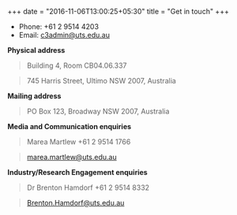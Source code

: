 +++
date = "2016-11-06T13:00:25+05:30"
title = "Get in touch"
+++

- Phone: +61 2 9514 4203
- Email: c3admin@uts.edu.au


**Physical address**

> Building 4,
> Room CB04.06.337

> 745 Harris Street,
> Ultimo NSW 2007, Australia


**Mailing address**

> PO Box 123, Broadway NSW 2007, Australia


**Media and Communication enquiries**

>  Marea Martlew +61 2 9514 1766

>  marea.martlew@uts.edu.au

**Industry/Research Engagement enquiries**

> Dr Brenton Hamdorf +61 2 9514 8332

> Brenton.Hamdorf@uts.edu.au
